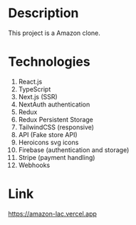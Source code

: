 
# Description
This project is a Amazon clone. 

# Technologies
1. React.js
2. TypeScript
3. Next.js (SSR)
4. NextAuth authentication
5. Redux
6. Redux Persistent Storage
7. TailwindCSS (responsive)
8. API (Fake store API)
9. Heroicons svg icons
10.  Firebase (authentication and storage)
11. Stripe (payment handling)
12. Webhooks

# Link
<https://amazon-lac.vercel.app>
